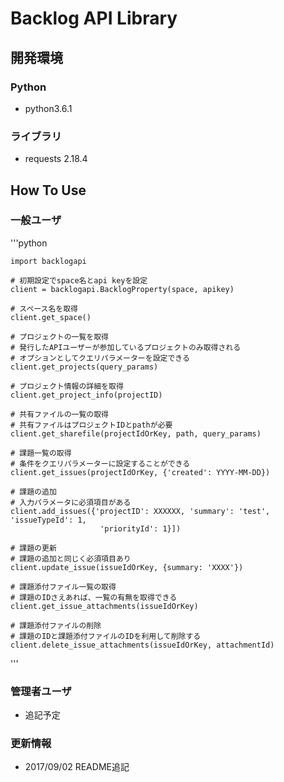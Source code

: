 # Backlog API Library
## 開発環境
### Python
* python3.6.1

### ライブラリ
* requests 2.18.4

## How To Use
### 一般ユーザ
'''python


    import backlogapi

    # 初期設定でspace名とapi keyを設定
    client = backlogapi.BacklogProperty(space, apikey)

    # スペース名を取得
    client.get_space()

    # プロジェクトの一覧を取得
    # 発行したAPIユーザーが参加しているプロジェクトのみ取得される
    # オプションとしてクエリパラメーターを設定できる
    client.get_projects(query_params)

    # プロジェクト情報の詳細を取得
    client.get_project_info(projectID)

    # 共有ファイルの一覧の取得
    # 共有ファイルはプロジェクトIDとpathが必要
    client.get_sharefile(projectIdOrKey, path, query_params)

    # 課題一覧の取得
    # 条件をクエリパラメーターに設定することができる
    client.get_issues(projectIdOrKey, {'created': YYYY-MM-DD})

    # 課題の追加
    # 入力パラメータに必須項目がある
    client.add_issues({'projectID': XXXXXX, 'summary': 'test', 'issueTypeId': 1,
                        'priorityId': 1}])

    # 課題の更新
    # 課題の追加と同じく必須項目あり
    client.update_issue(issueIdOrKey, {summary: 'XXXX'})

    # 課題添付ファイル一覧の取得
    # 課題のIDさえあれば、一覧の有無を取得できる
    client.get_issue_attachments(issueIdOrKey)

    # 課題添付ファイルの削除
    # 課題のIDと課題添付ファイルのIDを利用して削除する
    client.delete_issue_attachments(issueIdOrKey, attachmentId)

'''

### 管理者ユーザ
* 追記予定


### 更新情報
* 2017/09/02 README追記
